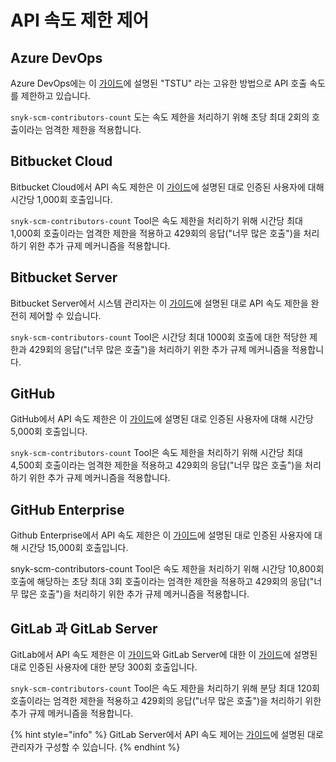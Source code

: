 # API 속도 제한 제어

## Azure DevOps

Azure DevOps에는 이 [가이드](https://docs.microsoft.com/en-us/azure/devops/integrate/concepts/rate-limits?view=azure-devops)에 설명된 "TSTU" 라는 고유한 방법으로 API 호출 속도를 제한하고 있습니다.

`snyk-scm-contributors-count` 도는 속도 제한을 처리하기 위해 초당 최대 2회의 호출이라는 엄격한 제한을 적용합니다.

## Bitbucket Cloud

Bitbucket Cloud에서 API 속도 제한은 이 [가이드](https://support.atlassian.com/bitbucket-cloud/docs/api-request-limits/)에 설명된 대로 인증된 사용자에 대해 시간당 1,000회 호출입니다.

`snyk-scm-contributors-count` Tool은 속도 제한을 처리하기 위해 시간당 최대 1,000회 호출이라는 엄격한 제한을 적용하고 429회의 응답("너무 많은 호출")을 처리하기 위한 추가 규제 메커니즘을 적용합니다.

## Bitbucket Server

Bitbucket Server에서 시스템 관리자는 이 [가이드](https://confluence.atlassian.com/bitbucketserver/improving-instance-stability-with-rate-limiting-976171954.html)에 설명된 대로 API 속도 제한을 완전히 제어할 수 있습니다.

`snyk-scm-contributors-count` Tool은 시간당 최대 1000회 호출에 대한 적당한 제한과 429회의 응답("너무 많은 호출")을 처리하기 위한 추가 규제 메커니즘을 적용합니다.

## GitHub

GitHub에서 API 속도 제한은 이 [가이드](https://docs.github.com/en/developers/apps/building-github-apps/rate-limits-for-github-apps)에 설명된 대로 인증된 사용자에 대해 시간당 5,000회 호출입니다.

`snyk-scm-contributors-count` Tool은 속도 제한을 처리하기 위해 시간당 최대 4,500회 호출이라는 엄격한 제한을 적용하고 429회의 응답("너무 많은 호출")을 처리하기 위한 추가 규제 메커니즘을 적용합니다.

## GitHub Enterprise

Github Enterprise에서 API 속도 제한은 이 [가이드](https://docs.github.com/en/developers/apps/building-github-apps/rate-limits-for-github-apps)에 설명된 대로 인증된 사용자에 대해 시간당 15,000회 호출입니다.

snyk-scm-contributors-count Tool은 속도 제한을 처리하기 위해 시간당 10,800회 호출에 해당하는 초당 최대 3회 호출이라는 엄격한 제한을 적용하고 429회의 응답("너무 많은 호출")을 처리하기 위한 추가 규제 메커니즘을 적용합니다.

## GitLab 과 GitLab Server

GitLab에서 API 속도 제한은 이 [가이드](https://docs.gitlab.com/ee/user/gitlab\_com/index.html#gitlabcom-specific-rate-limits)와 GitLab Server에 대한 이 [가이드](https://docs.gitlab.com/ee/user/admin\_area/settings/rate\_limits\_on\_raw\_endpoints.html)에 설명된 대로 인증된 사용자에 대한 분당 300회 호출입니다.

`snyk-scm-contributors-count` Tool은 속도 제한을 처리하기 위해 분당 최대 120회 호출이라는 엄격한 제한을 적용하고 429회의 응답("너무 많은 호출")을 처리하기 위한 추가 규제 메커니즘을 적용합니다.

{% hint style="info" %}
GitLab Server에서 API 속도 제어는 [가이드](https://docs.gitlab.com/ee/user/admin\_area/settings/rate\_limits\_on\_raw\_endpoints.html)에 설명된 대로 관리자가 구성할 수 있습니다.
{% endhint %}
